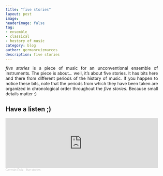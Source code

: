 ```yaml
---
title: "five stories"
layout: post
image:  
headerImage: false
tag:
- ensemble
- classical
- hostory of music
category: blog
author: germanruizmarcos
description: five stories
---
```


<p style='text-align: justify;'><em>five stories</em> is a piece of music for an unconventional ensemble of instruments. The piece is about… well, it’s about five stories. It has bits here and there from different periods of the history of music. If you happen to notice these bits, note that the periods from which they have been taken are organized in chronological order throughout the <em>five stories</em>. Because small details matter :)
</p>


## Have a listen ;)

<iframe width="100%" height="166" scrolling="no" frameborder="no" allow="autoplay" src="https://w.soundcloud.com/player/?url=https%3A//api.soundcloud.com/tracks/1137621874%3Fsecret_token%3Ds-XIkTtqcnxXn&color=%2318db37&auto_play=false&hide_related=false&show_comments=true&show_user=true&show_reposts=false&show_teaser=true"></iframe><div style="font-size: 10px; color: #cccccc;line-break: anywhere;word-break: normal;overflow: hidden;white-space: nowrap;text-overflow: ellipsis; font-family: Interstate,Lucida Grande,Lucida Sans Unicode,Lucida Sans,Garuda,Verdana,Tahoma,sans-serif;font-weight: 100;"><a href="https://soundcloud.com/german-ruiz-115551229" title="Germán Ruiz" target="_blank" style="color: #cccccc; text-decoration: none;">Germán Ruiz</a> · <a href="https://soundcloud.com/german-ruiz-115551229/history-of-music/s-XIkTtqcnxXn" title="five stories" target="_blank" style="color: #cccccc; text-decoration: none;">five stories</a></div>